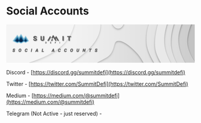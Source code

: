 # Social Accounts

![](.gitbook/assets/social-accounts-masthead%20%281%29.jpg)

Discord - [https://discord.gg/summitdefi](https://discord.gg/summitdefi)

Twitter -  [https://twitter.com/SummitDefi](https://twitter.com/SummitDefi)

Medium - [https://medium.com/@summitdefi](https://medium.com/@summitdefi)

Telegram \(Not Active - just reserved\) -













